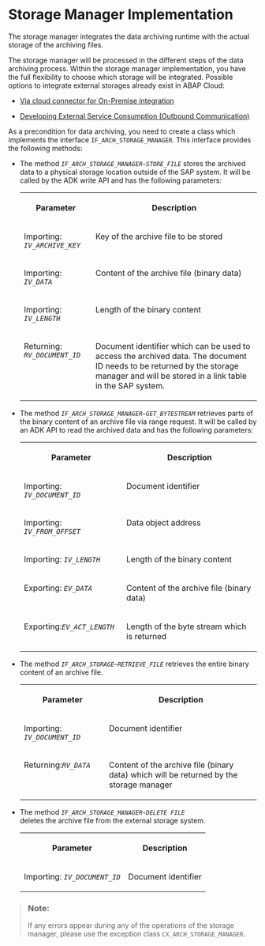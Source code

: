 <!-- loio07e43355d0614e658625337f89700338 -->

# Storage Manager Implementation

The storage manager integrates the data archiving runtime with the actual storage of the archiving files.

The storage manager will be processed in the different steps of the data archiving process. Within the storage manager implementation, you have the full flexibility to choose which storage will be integrated. Possible options to integrate external storages already exist in ABAP Cloud:

-   [Via cloud connector for On-Premise integration](https://help.sap.com/docs/btp/sap-business-technology-platform/integrating-on-premise-systems?version=Cloud)

-   [Developing External Service Consumption \(Outbound Communication\)](developing-external-service-consumption-outbound-communication-f871712.md)


As a precondition for data archiving, you need to create a class which implements the interface `IF_ARCH_STORAGE_MANAGER`. This interface provides the following methods:

-   The method <code><i>IF_ARCH_STORAGE_MANAGER~STORE_FILE</i></code> stores the archived data to a physical storage location outside of the SAP system. It will be called by the ADK write API and has the following parameters:


    <table>
    <tr>
    <th valign="top">

    Parameter
    
    </th>
    <th valign="top">

    Description
    
    </th>
    </tr>
    <tr>
    <td valign="top">
    
    Importing: <code><i>IV_ARCHIVE_KEY</i></code>
    
    </td>
    <td valign="top">
    
    Key of the archive file to be stored
    
    </td>
    </tr>
    <tr>
    <td valign="top">
    
    Importing: <code><i>IV_DATA</i></code>
    
    </td>
    <td valign="top">
    
    Content of the archive file \(binary data\)
    
    </td>
    </tr>
    <tr>
    <td valign="top">
    
    Importing: <code><i>IV_LENGTH</i></code>
    
    </td>
    <td valign="top">
    
    Length of the binary content
    
    </td>
    </tr>
    <tr>
    <td valign="top">
    
    Returning: <code><i>RV_DOCUMENT_ID</i></code>
    
    </td>
    <td valign="top">
    
    Document identifier which can be used to access the archived data. The document ID needs to be returned by the storage manager and will be stored in a link table in the SAP system.
    
    </td>
    </tr>
    </table>
    
-   The method <code><i>IF_ARCH_STORAGE_MANAGER~GET_BYTESTREAM</i></code> retrieves parts of the binary content of an archive file via range request. It will be called by an ADK API to read the archived data and has the following parameters:


    <table>
    <tr>
    <th valign="top">

    Parameter
    
    </th>
    <th valign="top">

    Description
    
    </th>
    </tr>
    <tr>
    <td valign="top">
    
    Importing: <code><i>IV_DOCUMENT_ID</i></code>
    
    </td>
    <td valign="top">
    
    Document identifier
    
    </td>
    </tr>
    <tr>
    <td valign="top">
    
    Importing: <code><i>IV_FROM_OFFSET</i></code>
    
    </td>
    <td valign="top">
    
    Data object address
    
    </td>
    </tr>
    <tr>
    <td valign="top">
    
    Importing: <code><i>IV_LENGTH</i></code>
    
    </td>
    <td valign="top">
    
    Length of the binary content
    
    </td>
    </tr>
    <tr>
    <td valign="top">
    
    Exporting: <code><i>EV_DATA</i></code>
    
    </td>
    <td valign="top">
    
    Content of the archive file \(binary data\)
    
    </td>
    </tr>
    <tr>
    <td valign="top">
    
    Exporting:<code><i>EV_ACT_LENGTH</i></code>
    
    </td>
    <td valign="top">
    
    Length of the byte stream which is returned
    
    </td>
    </tr>
    </table>
    
-   The method <code><i>IF_ARCH_STORAGE~RETRIEVE_FILE</i></code> retrieves the entire binary content of an archive file.


    <table>
    <tr>
    <th valign="top">

    Parameter
    
    </th>
    <th valign="top">

    Description
    
    </th>
    </tr>
    <tr>
    <td valign="top">
    
    Importing: <code><i>IV_DOCUMENT_ID</i></code>
    
    </td>
    <td valign="top">
    
    Document identifier
    
    </td>
    </tr>
    <tr>
    <td valign="top">
    
    Returning:<code><i>RV_DATA</i></code>
    
    </td>
    <td valign="top">
    
    Content of the archive file \(binary data\) which will be returned by the storage manager
    
    </td>
    </tr>
    </table>
    
-   The method <code><i>IF_ARCH_STORAGE_MANAGER~DELETE FILE</i> </code> deletes the archive file from the external storage system.


    <table>
    <tr>
    <th valign="top">

    Parameter
    
    </th>
    <th valign="top">

    Description
    
    </th>
    </tr>
    <tr>
    <td valign="top">
    
    Importing: <code><i>IV_DOCUMENT_ID</i></code>
    
    </td>
    <td valign="top">
    
    Document identifier
    
    </td>
    </tr>
    </table>
    

> ### Note:  
> If any errors appear during any of the operations of the storage manager, please use the exception class `CX_ARCH_STORAGE_MANAGER`.

